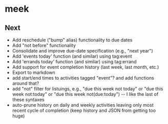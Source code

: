 # meek

## Next

- Add reschedule ("bump" alias) functionality to due dates
- Add "not before" functionality
- Consolidate and improve due-date specification (e.g., "next year")
- Add 'events today' function (and similar) using tag:event
- Add 'errands today' function (and similar) using tag:errand
- Add support for event completion history (last week, last month, etc.)
- Export to markdown
- add start/end times to activities tagged "event"? and add functions around that?
- add "not" filter for listuings, e.g., "due this week not today" or "due this week not:today" or "due this week not(due:today") -- I like the last of these syntaxes
- auto-prune history on daily and weekly activities leaving only most recent cycle of completion (keep history and JSON from getting too huge)
